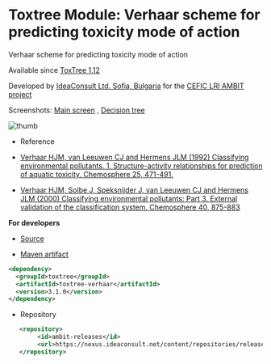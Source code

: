# Toxtree Module: Verhaar scheme for predicting toxicity mode of action

 Verhaar scheme for predicting toxicity mode of action
 
 Available since [ToxTree 1.12](./previous.html#Toxtree-v1.12) 
 
 Developed by [IdeaConsult Ltd. Sofia, Bulgaria](https://www.ideaconsult.net) for the [CEFIC LRI AMBIT project](http://ambit.sourceforge.net)
 
Screenshots: [Main screen](./images/verhaar/screen.jpg) , [Decision tree](./images/verhaar/tree.jpg)

![thumb](images/verhaar/thumb.jpg)
  
* Reference

- [Verhaar HJM, van Leeuwen CJ and Hermens JLM (1992) Classifying environmental pollutants. 1. Structure-activity relationships for prediction of aquatic toxicity. Chemosphere 25, 471-491.](https://www.sciencedirect.com/science/article/pii/0045653592902805) 
 
- [Verhaar HJM, Solbe J, Speksnijder J, van Leeuwen CJ and Hermens JLM (2000) Classifying environmental pollutants: Part 3. External validation of the classification system. Chemosphere 40, 875-883](https://www.ncbi.nlm.nih.gov/pubmed/10718581) 

**For developers**
 
- [Source](https://sourceforge.net/p/toxtree/git/ci/master/tree/toxtree/toxtree-plugins/verhaar) 

- [Maven artifact](http://maven.apache.org/) 
   		
```xml 		
<dependency>
  <groupId>toxtree</groupId>
  <artifactId>toxtree-verhaar</artifactId>
  <version>3.1.0</version>
</dependency>
```

- Repository

```xml
   <repository>
        <id>ambit-releases</id>
        <url>https://nexus.ideaconsult.net/content/repositories/releases</url>
   </repository>
``` 